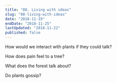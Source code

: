 ```yaml
---
title: "08. Living with ideas"
slug: "08-living-with-ideas"
date: "2018-11-19"
endDate: "2018-11-25"
lastUpdated: "2018-11-22"
published: false
---
```






How would we interact with plants if they could talk?

How does pain feel to a tree?

What does the forest talk about?

Do plants gossip?